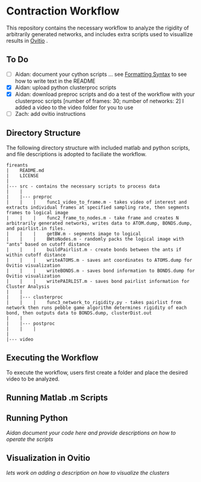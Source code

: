 # Contraction Workflow
This repository contains the necessary workflow to analyze the rigidity of arbitrarily generated networks, and includes extra scripts used to visuallize results in [Ovitio](https://www.ovito.org/) . 

## To Do
- [ ] Aidan: document your cython scripts ... see [Formatting Syntax](https://docs.github.com/en/get-started/writing-on-github/getting-started-with-writing-and-formatting-on-github/basic-writing-and-formatting-syntax) to see how to write text in the README
- [x] Aidan: upload python clusterproc scripts
- [x] Aidan: download preproc scripts and do a test of the workflow with your clusterproc scripts [number of frames: 30; number of networks: 2] I added a video to the video folder for you to use
- [ ] Zach: add ovitio instructions

## Directory Structure
The following directory structure with included matlab and python scripts, and file descriptions is adopted to faciliate the workflow.

```
fireants
|    README.md
|    LICENSE
|
|--- src - contains the necessary scripts to process data
|    |
|    |--- preproc
|    |    |    func1_video_to_frame.m - takes video of interest and extracts individual frames at specified sampling rate, then segments frames to logical image 
|    |    |    func2_frame_to_nodes.m - take frame and creates N arbitrarily generated networks, writes data to ATOM.dump, BONDS.dump, and pairlist.in files.
|    |    |    getBW.m - segments image to logical
|    |    |    BWtoNodes.m - randomly packs the logical image with "ants" based on cutoff distance
|    |    |    buildPairlist.m - create bonds between the ants if within cutoff distance
|    |    |    writeATOMS.m - saves ant coordinates to ATOMS.dump for Ovitio visualization
|    |    |    writeBONDS.m - saves bond information to BONDS.dump for Ovitio visualization
|    |    |    writePAIRLIST.m - saves bond pairlist information for Cluster Analysis
|    |
|    |--- clusterproc
|    |    |    func3_network_to_rigidity.py - takes pairlist from network then runs pebble game algorithm determines rigidity of each bond, then outputs data to BONDS.dump, clusterDist.out
|    |
|    |--- postproc
|    |    |
|    
|--- video

```
## Executing the Workflow
To execute the workflow, users first create a folder and place the desired video to be analyzed.

## Running Matlab .m Scripts


## Running Python
   *Aidan document your code here and provide descriptions on how to operate the scripts*

## Visualization in Ovitio
  *lets work on adding a description on how to visualize the clusters*

